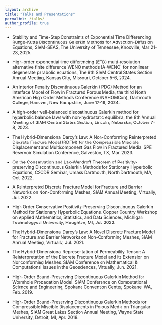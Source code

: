 ```yaml
---
layout: archive
title: "Talks and Presentations"
permalink: /talks/
author_profile: true
---
```


* Stability and Time-Step Constraints of Exponential Time Differencing Runge-Kutta Discontinuous Galerkin Methods for Advection-Diffusion Equations, SIAM-SEAS, The University of Tennessee, Knoxville, Mar 21-23, 2025.

* High-order exponential time differencing (ETD) multi-resolution alternative finite difference WENO methods (A-WENO) for nonlinear degenerate parabolic equations, The 9th SIAM Central States Section Annual Meeting, Kansas City, Missouri, October 5-6, 2024.

* An Interior Penalty Discontinuous Galerkin (IPDG) Method for an Interface Model of Flow in Fractured Porous Media, the third North American High Order Methods Conference (NAHOMCon), Dartmouth College, Hanover, New Hampshire, June 17-19, 2024.

* A high-order well-balanced discontinuous Galerkin method for hyperbolic balance laws with non-hydrostatic equilibria, the 8th Annual Meeting of SIAM Central States Section, Lincoln, Nebraska, October 7-8, 2023.

* The Hybrid-Dimensional Darcy’s Law: A Non-Conforming Reinterpreted Discrete Fracture Model
(RDFM) for the Compressible Miscible Displacement and Multicomponent Gas Flow in Fractured Media, SPE Reservoir Simulation Conference, Galveston, TX, Mar. 2023.

* On the Conservation and Lax-Wendroff Theorem of Positivity-preserving Discontinuous
Galerkin Methods for Stationary Hyperbolic Equations, CSCDR Seminar, Umass Dartmouth, North Dartmouth, MA, Oct. 2022.

* A Reinterpreted Discrete Fracture Model for Fracture and Barrier Networks on Non-Conforming
Meshes, SIAM Annual Meeting, Virtually, Jul. 2022.

* High Order Conservative Positivity-Preserving Discontinuous Galerkin Method for Stationary
Hyperbolic Equations, Copper Country Workshop on Applied Mathematics, Statistics, and Data Sciences, Michigan Technologycal
University, Houghton, MI, Jul. 2022.

* The Hybrid-Dimensional Darcy’s Law: A Novel Discrete Fracture Model for Fracture and
Barrier Networks on Non-Conforming Meshes, SIAM Annual Meeting, Virtually, Jul. 2021. 

* The Hybrid-Dimensional Representation of Permeability Tensor: A Reinterpretation of the
Discrete Fracture Model and its Extension on Nonconforming Meshes, SIAM Conference on Mathematical & Computational Issues in the Geosciences, Virtually, Jun. 2021.

* High-Order Bound-Preserving Discontinuous Galerkin Method for Wormhole Propagation
Model, SIAM Conference on Computational Science and Engineering, Spokane Convention Center, Spokane,
WA, Feb. 2019.

* High-Order Bound-Preserving Discontinuous Galerkin Methods for Compressible Miscible
Displacements in Porous Media on Triangular Meshes, SIAM Great Lakes Section Annual Meeting, Wayne State University, Detroit, MI, Apr. 2018.
